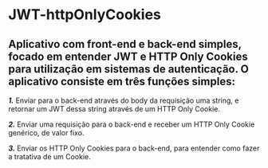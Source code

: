 # JWT-httpOnlyCookies

## Aplicativo com front-end e back-end simples, focado em entender JWT e HTTP Only Cookies para utilização em sistemas de autenticação. O aplicativo consiste em três funções simples:

***1.*** Enviar para o back-end através do body da requisição uma string, e retornar um JWT dessa string através de um HTTP Only Cookie.

***2.*** Enviar uma requisição para o back-end e receber um HTTP Only Cookie genérico, de valor fixo.

***3.*** Enviar os HTTP Only Cookies para o back-end, para entender como fazer a tratativa de um Cookie.